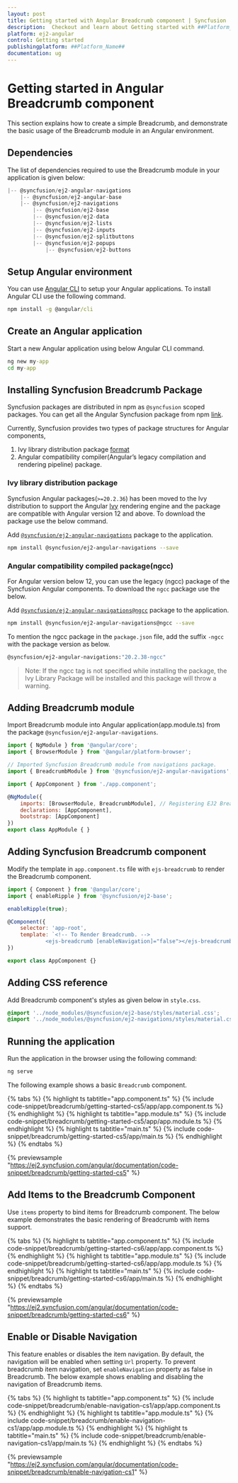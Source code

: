 ```yaml
---
layout: post
title: Getting started with Angular Breadcrumb component | Syncfusion
description:  Checkout and learn about Getting started with ##Platform_Name## Breadcrumb component of Syncfusion Essential JS 2 and more details.
platform: ej2-angular
control: Getting started 
publishingplatform: ##Platform_Name##
documentation: ug
---
```


# Getting started in Angular Breadcrumb component

This section explains how to create a simple Breadcrumb, and demonstrate the basic usage of the Breadcrumb module in an Angular environment.

## Dependencies

The list of dependencies required to use the Breadcrumb module in your application is given below:

```javascript
|-- @syncfusion/ej2-angular-navigations
    |-- @syncfusion/ej2-angular-base
    |-- @syncfusion/ej2-navigations
        |-- @syncfusion/ej2-base
        |-- @syncfusion/ej2-data
        |-- @syncfusion/ej2-lists
        |-- @syncfusion/ej2-inputs
        |-- @syncfusion/ej2-splitbuttons
        |-- @syncfusion/ej2-popups
            |-- @syncfusion/ej2-buttons
```

## Setup Angular environment

You can use [Angular CLI](https://github.com/angular/angular-cli) to setup your Angular applications. To install Angular CLI use the following command.

```cmd
npm install -g @angular/cli
```

## Create an Angular application

Start a new Angular application using below Angular CLI command.

```cmd
ng new my-app
cd my-app
```

## Installing Syncfusion  Breadcrumb Package

Syncfusion packages are distributed in npm as `@syncfusion` scoped packages. You can get all the Angular Syncfusion package from npm [link]( https://www.npmjs.com/search?q=%40syncfusion%2Fej2-angular- ).

Currently, Syncfusion provides two types of package structures for Angular components,
1. Ivy library distribution package [format](https://angular.io/guide/angular-package-format#angular-package-format)
2. Angular compatibility compiler(Angular’s legacy compilation and rendering pipeline) package.

### Ivy library distribution package

Syncfusion Angular packages(`>=20.2.36`) has been moved to the Ivy distribution to support the Angular [Ivy](https://docs.angular.lat/guide/ivy) rendering engine and the package are compatible with Angular version 12 and above. To download the package use the below command.

Add [`@syncfusion/ej2-angular-navigations`](https://www.npmjs.com/package/@syncfusion/ej2-angular-navigations/v/20.2.38) package to the application.

```bash
npm install @syncfusion/ej2-angular-navigations --save
```

### Angular compatibility compiled package(ngcc)

For Angular version below 12, you can use the legacy (ngcc) package of the Syncfusion Angular components. To download the `ngcc` package use the below.

Add [`@syncfusion/ej2-angular-navigations@ngcc`](https://www.npmjs.com/package/@syncfusion/ej2-angular-navigations/v/20.2.38-ngcc) package to the application.

```bash
npm install @syncfusion/ej2-angular-navigations@ngcc --save
```

To mention the ngcc package in the `package.json` file, add the suffix `-ngcc` with the package version as below.

```bash
@syncfusion/ej2-angular-navigations:"20.2.38-ngcc"
```

>Note: If the ngcc tag is not specified while installing the package, the Ivy Library Package will be installed and this package will throw a warning.

## Adding Breadcrumb module

Import Breadcrumb module into Angular application(app.module.ts) from the package
`@syncfusion/ej2-angular-navigations`.

```javascript
import { NgModule } from '@angular/core';
import { BrowserModule } from '@angular/platform-browser';

// Imported Syncfusion Breadcrumb module from navigations package.
import { BreadcrumbModule } from '@syncfusion/ej2-angular-navigations';

import { AppComponent } from './app.component';

@NgModule({
    imports: [BrowserModule, BreadcrumbModule], // Registering EJ2 Breadcrumb Module.
    declarations: [AppComponent],
    bootstrap: [AppComponent]
})
export class AppModule { }
```

## Adding Syncfusion Breadcrumb component

Modify the template in `app.component.ts` file with `ejs-breadcrumb` to render the Breadcrumb
component.

```javascript
import { Component } from '@angular/core';
import { enableRipple } from '@syncfusion/ej2-base';

enableRipple(true);

@Component({
    selector: 'app-root',
    template: `<!-- To Render Breadcrumb. -->
            <ejs-breadcrumb [enableNavigation]="false"></ejs-breadcrumb>`
})

export class AppComponent {}
```

## Adding CSS reference

Add Breadcrumb component's styles as given below in `style.css`.

```css
@import '../node_modules/@syncfusion/ej2-base/styles/material.css';
@import '../node_modules/@syncfusion/ej2-navigations/styles/material.css';
```

## Running the application

Run the application in the browser using the following command:

```cmd
ng serve
```

The following example shows a basic `Breadcrumb` component.

{% tabs %}
{% highlight ts tabtitle="app.component.ts" %}
{% include code-snippet/breadcrumb/getting-started-cs5/app/app.component.ts %}
{% endhighlight %}
{% highlight ts tabtitle="app.module.ts" %}
{% include code-snippet/breadcrumb/getting-started-cs5/app/app.module.ts %}
{% endhighlight %}
{% highlight ts tabtitle="main.ts" %}
{% include code-snippet/breadcrumb/getting-started-cs5/app/main.ts %}
{% endhighlight %}
{% endtabs %}
  
{% previewsample "https://ej2.syncfusion.com/angular/documentation/code-snippet/breadcrumb/getting-started-cs5" %}

## Add Items to the Breadcrumb Component

Use `items` property to bind items for Breadcrumb component. The below example demonstrates the basic rendering of Breadcrumb with items support.

{% tabs %}
{% highlight ts tabtitle="app.component.ts" %}
{% include code-snippet/breadcrumb/getting-started-cs6/app/app.component.ts %}
{% endhighlight %}
{% highlight ts tabtitle="app.module.ts" %}
{% include code-snippet/breadcrumb/getting-started-cs6/app/app.module.ts %}
{% endhighlight %}
{% highlight ts tabtitle="main.ts" %}
{% include code-snippet/breadcrumb/getting-started-cs6/app/main.ts %}
{% endhighlight %}
{% endtabs %}
  
{% previewsample "https://ej2.syncfusion.com/angular/documentation/code-snippet/breadcrumb/getting-started-cs6" %}

## Enable or Disable Navigation

This feature enables or disables the item navigation. By default, the navigation will be enabled when setting `Url` property. To prevent breadcrumb item navigation, set `enableNavigation` property as false in Breadcrumb. The below example shows enabling and disabling the navigation of Breadcrumb items.

{% tabs %}
{% highlight ts tabtitle="app.component.ts" %}
{% include code-snippet/breadcrumb/enable-navigation-cs1/app/app.component.ts %}
{% endhighlight %}
{% highlight ts tabtitle="app.module.ts" %}
{% include code-snippet/breadcrumb/enable-navigation-cs1/app/app.module.ts %}
{% endhighlight %}
{% highlight ts tabtitle="main.ts" %}
{% include code-snippet/breadcrumb/enable-navigation-cs1/app/main.ts %}
{% endhighlight %}
{% endtabs %}
  
{% previewsample "https://ej2.syncfusion.com/angular/documentation/code-snippet/breadcrumb/enable-navigation-cs1" %}